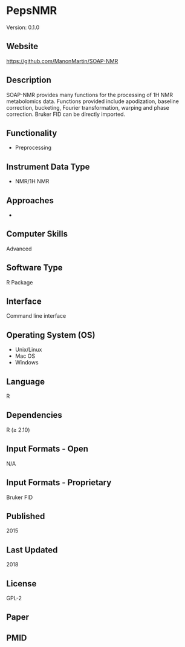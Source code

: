# PepsNMR
Version: 0.1.0

## Website
https://github.com/ManonMartin/SOAP-NMR

## Description
SOAP-NMR provides many functions for the processing of 1H NMR metabolomics data. Functions provided include apodization, baseline correction, bucketing, Fourier transformation, warping and phase correction. Bruker FID can be directly imported.

## Functionality
- Preprocessing

## Instrument Data Type
- NMR/1H NMR

## Approaches
-

## Computer Skills
Advanced

## Software Type
R Package

## Interface
Command line interface

## Operating System (OS)
- Unix/Linux
- Mac OS
- Windows

## Language
R

## Dependencies
R (≥ 2.10)

## Input Formats - Open
N/A

## Input Formats - Proprietary
Bruker FID

## Published
2015

## Last Updated
2018

## License
GPL-2

## Paper

## PMID
